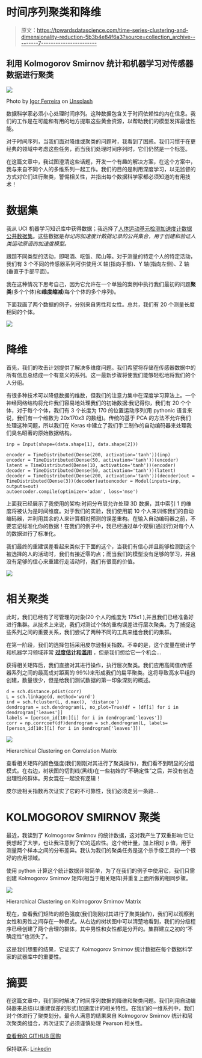 # 时间序列聚类和降维

> 原文：<https://towardsdatascience.com/time-series-clustering-and-dimensionality-reduction-5b3b4e84f6a3?source=collection_archive---------7----------------------->

## 利用 Kolmogorov Smirnov 统计和机器学习对传感器数据进行聚类

![](img/79a8285097212e6936aed16036accd89.png)

Photo by [Igor Ferreira](https://unsplash.com/@igorcferreira?utm_source=medium&utm_medium=referral) on [Unsplash](https://unsplash.com?utm_source=medium&utm_medium=referral)

数据科学家必须小心处理时间序列。这种数据包含关于时间依赖性的内在信息。我们的工作是在可能和有用的地方提取这些黄金资源，以帮助我们的模型发挥最佳性能。

对于时间序列，当我们面对降维或聚类的问题时，我看到了困惑。我们习惯于在更经典的领域中考虑这些任务，而当我们处理时间序列时，它们仍然是一个标签。

在这篇文章中，我试图澄清这些话题，开发一个有趣的解决方案，在这个方案中，我与来自不同个人的多维系列一起工作。我们的目的是利用深度学习，以无监督的方式对它们进行聚类，警惕相关性，并指出每个数据科学家都必须知道的有用技术！

# 数据集

我从 UCI 机器学习知识库中获得数据；我选择了[人体运动基元检测加速度计数据公共数据集](https://archive.ics.uci.edu/ml/datasets/Dataset+for+ADL+Recognition+with+Wrist-worn+Accelerometer)。这些数据是*标记的加速度计数据记录的公共集合，用于创建和验证人类运动原语的加速度模型。*

跟踪不同类型的活动，即喝酒、吃饭、爬山等。对于测量的特定个人的特定活动，我们有 3 个不同的传感器系列可供使用:X 轴(指向手部)、Y 轴(指向左侧)、Z 轴(垂直于手部平面)。

我在这种情况下思考自己，因为它允许在一个单独的案例中执行我们最初的问题**聚类**(多个个体)和**维度缩减**(每个个体的多个序列)。

下面我画了两个数据的例子，分别来自男性和女性。总共，我们有 20 个测量长度相同的个体。

![](img/363e79c753e4dc156b10cee11d636b12.png)

# 降维

首先，我们的攻击计划提供了解决多维度问题。我们希望将存储在传感器数据中的所有信息总结成一个有意义的系列。这一最新步骤将使我们能够轻松地将我们的个人分组。

有很多种技术可以降低数据的维数，但我们的注意力集中在深度学习算法上。一个神经网络结构将允许我们容易地处理我们的初始数据:我记得你，我们有 20 个个体，对于每个个体，我们有 3 个长度为 170 的位置运动序列(用 pythonic 语言来说，我们有一个维数为 20x170x3 的数组)。传统的基于 PCA 的方法不允许我们处理这种问题，所以我们在 Keras 中建立了我们手工制作的自动编码器来处理我们臭名昭著的原始数据结构。

```
inp = Input(shape=(data.shape[1], data.shape[2]))

encoder = TimeDistributed(Dense(200, activation='tanh'))(inp)
encoder = TimeDistributed(Dense(50, activation='tanh'))(encoder)
latent = TimeDistributed(Dense(10, activation='tanh'))(encoder)
decoder = TimeDistributed(Dense(50, activation='tanh'))(latent)
decoder = TimeDistributed(Dense(200, activation='tanh'))(decoder)out = TimeDistributed(Dense(3))(decoder)autoencoder = Model(inputs=inp, outputs=out)
autoencoder.compile(optimizer='adam', loss='mse')
```

上面我已经展示了我使用的架构:时间分布层允许处理 3D 数据，其中索引 1 的维度将被认为是时间维度。对于我们的实验，我们使用前 10 个人来训练我们的自动编码器，并利用其余的人来计算相对预测的误差重构。在输入自动编码器之前，不要忘记标准化你的数据！在我们的例子中，我已经通过单个观察(通过行)对每个人的数据进行了标准化。

我们最终的重建误差看起来类似于下面的这个，当我们有信心并且能够检测到这个被选择的人的活动时，我们有接近零的点；而当我们的模型没有足够的学习，并且没有足够的信心来重建行走活动时，我们有很高的价值。

![](img/a6762928e27560bf9b476b914c99bad0.png)

# 相关聚类

此时，我们已经有了可管理的对象(20 个人的维度为 175x1 ),并且我们已经准备好进行集群。从技术上来说，我们对测试个体的重构误差进行层次聚类。为了捕捉这些系列之间的重要关系，我们尝试了两种不同的工具来组合我们的集群。

在第一阶段，我们的选择包括采用皮尔逊相关指数。不幸的是，这个度量在统计学和机器学习领域非常 [**过度估计和滥用**](https://www.tylervigen.com/spurious-correlations) ，但是我们想给它一个机会…

获得相关矩阵后，我们直接对其进行操作，执行层次聚类。我们应用高阈值(传感器系列之间的最高成对距离的 99%)来形成我们的扁平聚类。这将导致高水平组的创建，数量很少，但是给我们测试数据的第一印象深刻的概述。

```
d = sch.distance.pdist(corr)
L = sch.linkage(d, method='ward')
ind = sch.fcluster(L, d.max(), 'distance')
dendrogram = sch.dendrogram(L, no_plot=True)df = [df[i] for i in dendrogram['leaves']]
labels = [person_id[10:][i] for i in dendrogram['leaves']]
corr = np.corrcoef(df)dendrogram = sch.dendrogram(L, labels=[person_id[10:][i] for i in dendrogram['leaves']])
```

![](img/93850fcaeddc28efedb571b0974bf9a2.png)

Hierarchical Clustering on Correlation Matrix

查看相关矩阵的颜色强度(我们刚刚对其进行了聚类操作)，我们看不到明显的分组模式。在右边，树状图的切割线(黑线)在一些初始的“不确定性”之后，并没有创造出理性的群体。男女混在一起没有逻辑！

皮尔逊相关指数再次证实了它的不可靠性，我们必须走另一条路…

# KOLMOGOROV SMIRNOV 聚类

最近，我读到了 Kolmogorov Smirnov 的统计数据，这对我产生了双重影响:它让我想起了大学，也让我注意到了它的适应性。这个统计量，加上相对 p 值，用于测量两个样本之间的分布差异。我认为我们的聚类任务是这个杀手级工具的一个很好的应用领域。

使用 python 计算这个统计数据非常简单，为了在我们的例子中使用它，我们只需创建 Kolmogorov Smirnov 矩阵(相当于相关矩阵)并重复上面所做的相同步骤。

![](img/b0f794f53ca305272eba18c76df8d0b9.png)

Hierarchical Clustering on Kolmogorov Smirnov Matrix

现在，查看我们矩阵的颜色强度(我们刚刚对其进行了聚类操作)，我们可以观察到女性和男性之间存在一种模式。从右边的树状图中可以清楚地看到，我们的分级程序已经创建了两个合理的群体，其中男性和女性都是分开的。集群建立之初的“不确定性”也消失了。

这是我们想要的结果，它证实了 Kolmogorov Smirnov 统计数据在每个数据科学家的武器库中的重要性。

# 摘要

在这篇文章中，我们同时解决了时间序列数据的降维和聚类问题。我们利用自动编码器来总结(以重建误差的形式)加速度计的相关特性。在我们的一维系列中，我们对个体进行了聚类划分。最令人满意的结果来自 Kolmogorov Smirnov 统计和层次聚类的组合，再次证实了必须谨慎处理 Pearson 相关性。

[查看我的 GITHUB 回购 ](https://github.com/cerlymarco/MEDIUM_NoteBook?source=post_page---------------------------)

保持联系: [Linkedin](https://www.linkedin.com/in/marco-cerliani-b0bba714b/?source=post_page---------------------------)